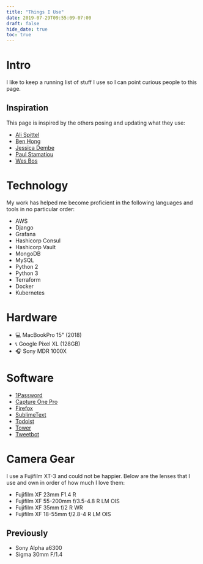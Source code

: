 ```yaml
---
title: "Things I Use"
date: 2019-07-29T09:55:09-07:00
draft: false
hide_date: true
toc: true
---
```


# Intro

I like to keep a running list of stuff I use so I can point curious people to this page.

## Inspiration
This page is inspired by the others posing and updating what they use:

- [Ali Spittel](https://zen-of-programming.com/uses)
- [Ben Hong](https://www.bencodezen.io/uses/)
- [Jessica Dembe](https://www.jessicadembe.tech/uses/)
- [Paul Stamatiou](https://paulstamatiou.com/stuff-i-use/)
- [Wes Bos](https://wesbos.com/uses/)

# Technology

My work has helped me become proficient in the following languages and tools in no particular order:

- AWS
- Django
- Grafana
- Hashicorp Consul
- Hashicorp Vault
- MongoDB
- MySQL
- Python 2
- Python 3
- Terraform
- Docker
- Kubernetes

# Hardware

- 💻 MacBookPro 15" (2018)
- 📞 Google Pixel XL (128GB)
- 🎧 Sony MDR 1000X

# Software

- [1Password](https://1password.com/)
- [Capture One Pro](https://www.captureone.com/en/products/pro)
- [Firefox](https://www.mozilla.org/en-US/firefox/)
- [SublimeText](https://www.sublimetext.com/)
- [Todoist](https://todoist.com/premium)
- [Tower](https://www.git-tower.com/mac/)
- [Tweetbot](https://tapbots.com/tweetbot/mac/)

# Camera Gear

I use a Fujifilm XT-3 and could not be happier. Below are the lenses that I use and own in order of how much I love them: 

- Fujifilm XF 23mm F1.4 R
- Fujifilm XF 55-200mm f/3.5-4.8 R LM OIS
- Fujifilm XF 35mm f/2 R WR
- Fujifilm XF 18-55mm f/2.8-4 R LM OIS

## Previously

- Sony Alpha a6300
- Sigma 30mm F/1.4
